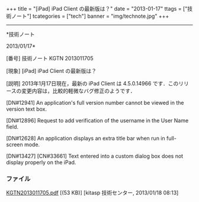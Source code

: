 ﻿+++
title = "[iPad] iPad Client の最新版は？"
date = "2013-01-17"
ttags = ["技術ノート"]
tcategories = ["tech"]
banner = "img/technote.jpg"
+++

-----------------------------------------------------------------------------------------------------------------------------

*技術ノート

2013/01/17*


[番号]
技術ノート KGTN 2013011705

[現象]
[iPad] iPad Client の最新版は？

[説明]
2013年1月17日現在，最新の iPad Client は 4.5.0.14966
です．このリリースの変更内容は，比較的軽微なバグ修正のようです．

[DN#12941]
An application's full version number cannot be viewed in the version
text box.

[DN#12896]
Request to add verification of the username in the User Name field.

[DN#12628]
An application displays an extra title bar when run in full-screen mode.

[DN#13427] [CN#33661]
Text entered into a custom dialog box does not display properly on the
iPad.


### ファイル

 
 


[KGTN2013011705.pdf](http://techreport.kitasp.net/attachments/download/1184/KGTN2013011705.pdf)
 [(53 KB)] [kitasp 技術センター, 2013/01/18
08:13]


 


 

